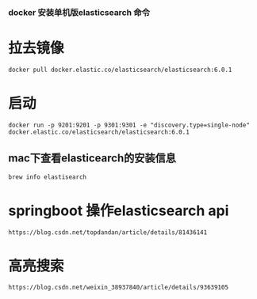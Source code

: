 ### docker 安装单机版elasticsearch 命令
# 拉去镜像

``docker pull docker.elastic.co/elasticsearch/elasticsearch:6.0.1``

# 启动

``docker run -p 9201:9201 -p 9301:9301 -e "discovery.type=single-node" docker.elastic.co/elasticsearch/elasticsearch:6.0.1``

## mac下查看elasticearch的安装信息

``brew info elastisearch``


# springboot 操作elasticsearch api

``https://blog.csdn.net/topdandan/article/details/81436141``

# 高亮搜索
``https://blog.csdn.net/weixin_38937840/article/details/93639105``